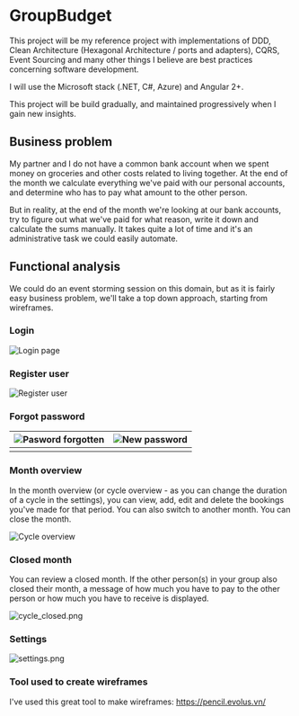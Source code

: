 # GroupBudget
This project will be my reference project with implementations of DDD, Clean Architecture (Hexagonal Architecture / ports and adapters), CQRS, Event Sourcing and many other things I believe are best practices concerning software development.

I will use the Microsoft stack (.NET, C#, Azure) and Angular 2+.

This project will be build gradually, and maintained progressively when I gain new insights. 

## Business problem

My partner and I do not have a common bank account when we spent money on groceries and other costs related to living together. At the end of the month we calculate everything we've paid with our personal accounts, and determine who has to pay what amount to the other person.

But in reality, at the end of the month we're looking at our bank accounts, try to figure out what we've paid for what reason, write it down and calculate the sums manually. It takes quite a lot of time and it's an administrative task we could easily automate.

## Functional analysis

We could do an event storming session on this domain, but as it is fairly easy business problem, we'll take a top down approach, starting from wireframes.

### Login

![Login page](https://github.com/JurgenStillaert/GroupBudget/blob/master/Documentation/login_page.png?raw=true)



### Register user

![Register user](https://github.com/JurgenStillaert/GroupBudget/blob/master/Documentation/register_user.png?raw=true)

### Forgot password

| ![Pasword forgotten](https://github.com/JurgenStillaert/GroupBudget/blob/master/Documentation/password_forgotten.png?raw=true) | ![New password](https://github.com/JurgenStillaert/GroupBudget/blob/master/Documentation/new_password.png?raw=true) |
| :----------------------------------------------------------: | :----------------------------------------------------------: |
|                                                              |                                                              |

### Month overview

In the month overview (or cycle overview - as you can change the duration of a cycle in the settings), you can view, add, edit and delete the bookings you've made for that period. You can also switch to another month. You can close the month. 

![Cycle overview](https://github.com/JurgenStillaert/GroupBudget/blob/master/Documentation/cycle_overview.png?raw=true)

### Closed month

You can review a closed month. If the other person(s) in your group also closed their month, a message of how much you have to pay to the other person or how much you have to receive is displayed.

![cycle_closed.png](https://github.com/JurgenStillaert/GroupBudget/blob/master/Documentation/cycle_closed.png?raw=true)

### Settings

![settings.png](https://github.com/JurgenStillaert/GroupBudget/blob/master/Documentation/settings.png?raw=true)

### Tool used to create wireframes

I've used this great tool to make wireframes: https://pencil.evolus.vn/